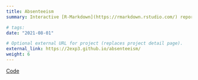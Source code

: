 ```yaml
---
title: Absenteeism
summary: Interactive [R-Markdown](https://rmarkdown.rstudio.com/) report that describes [absenteesim](https://en.wikipedia.org/wiki/Absenteeism) -patients missing their appointments- in the public healthcare system of Buenos Aires City, Argentina. In Spanish.

# tags:
date: "2021-08-01"

# Optional external URL for project (replaces project detail page).
external_link: https://2exp3.github.io/absenteeism/
weight: 6
---
```

[Code](https://github.com/2exp3/absenteeism)
